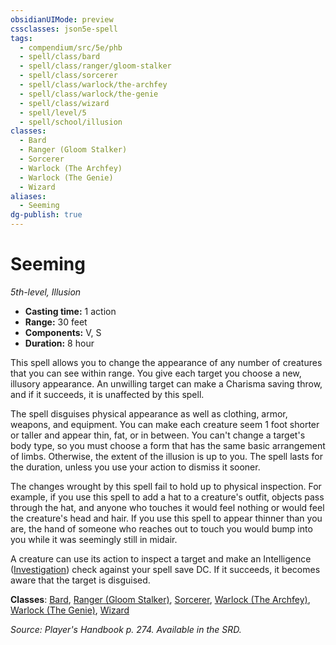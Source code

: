 ```yaml
---
obsidianUIMode: preview
cssclasses: json5e-spell
tags:
  - compendium/src/5e/phb
  - spell/class/bard
  - spell/class/ranger/gloom-stalker
  - spell/class/sorcerer
  - spell/class/warlock/the-archfey
  - spell/class/warlock/the-genie
  - spell/class/wizard
  - spell/level/5
  - spell/school/illusion
classes:
  - Bard
  - Ranger (Gloom Stalker)
  - Sorcerer
  - Warlock (The Archfey)
  - Warlock (The Genie)
  - Wizard
aliases:
  - Seeming
dg-publish: true
---
```

# Seeming
*5th-level, Illusion*  

- **Casting time:** 1 action
- **Range:** 30 feet
- **Components:** V, S
- **Duration:** 8 hour

This spell allows you to change the appearance of any number of creatures that you can see within range. You give each target you choose a new, illusory appearance. An unwilling target can make a Charisma saving throw, and if it succeeds, it is unaffected by this spell.

The spell disguises physical appearance as well as clothing, armor, weapons, and equipment. You can make each creature seem 1 foot shorter or taller and appear thin, fat, or in between. You can't change a target's body type, so you must choose a form that has the same basic arrangement of limbs. Otherwise, the extent of the illusion is up to you. The spell lasts for the duration, unless you use your action to dismiss it sooner.

The changes wrought by this spell fail to hold up to physical inspection. For example, if you use this spell to add a hat to a creature's outfit, objects pass through the hat, and anyone who touches it would feel nothing or would feel the creature's head and hair. If you use this spell to appear thinner than you are, the hand of someone who reaches out to touch you would bump into you while it was seemingly still in midair.

A creature can use its action to inspect a target and make an Intelligence ([Investigation](/3-Mechanics/CLI/rules/skills.md#Investigation)) check against your spell save DC. If it succeeds, it becomes aware that the target is disguised.

**Classes**: [Bard](/Admin/CLI/classes/bard.md), [Ranger (Gloom Stalker)](/Admin/CLI/classes/ranger-gloom-stalker-xge.md), [Sorcerer](/Admin/CLI/classes/sorcerer.md), [Warlock (The Archfey)](/Admin/CLI/classes/warlock-the-archfey.md), [Warlock (The Genie)](/Admin/CLI/classes/warlock-the-genie-tce.md), [Wizard](/Admin/CLI/classes/wizard.md)

*Source: Player's Handbook p. 274. Available in the SRD.*